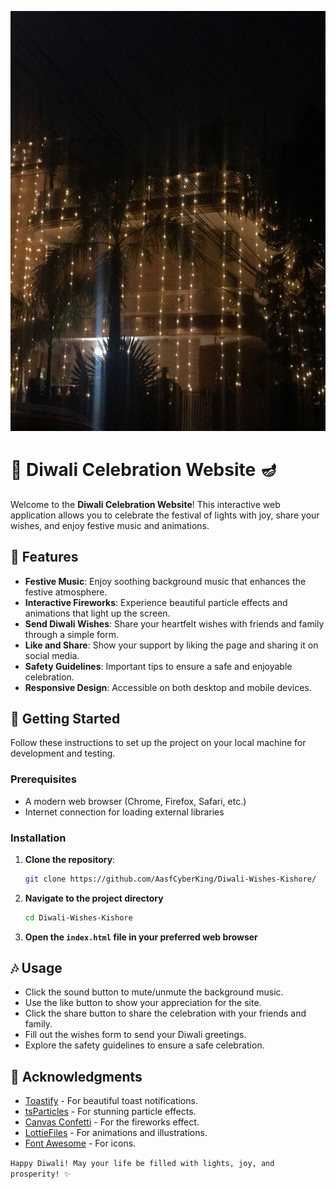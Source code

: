 ![Diwali Celebration](https://github.com/AasfCyberKing/Diwali-Wishes-Kishore/raw/refs/heads/main/ee810714b55609fb492abd6f3bdd756a%20(1).jpg) 
# 🎉 Diwali Celebration Website 🪔

Welcome to the **Diwali Celebration Website**! This interactive web application allows you to celebrate the festival of lights with joy, share your wishes, and enjoy festive music and animations.

## 🌟 Features

- **Festive Music**: Enjoy soothing background music that enhances the festive atmosphere.
- **Interactive Fireworks**: Experience beautiful particle effects and animations that light up the screen.
- **Send Diwali Wishes**: Share your heartfelt wishes with friends and family through a simple form.
- **Like and Share**: Show your support by liking the page and sharing it on social media.
- **Safety Guidelines**: Important tips to ensure a safe and enjoyable celebration.
- **Responsive Design**: Accessible on both desktop and mobile devices.

## 🚀 Getting Started

Follow these instructions to set up the project on your local machine for development and testing.

### Prerequisites

- A modern web browser (Chrome, Firefox, Safari, etc.)
- Internet connection for loading external libraries

### Installation

1. **Clone the repository**:

   ```bash
   git clone https://github.com/AasfCyberKing/Diwali-Wishes-Kishore/
   ```
2. **Navigate to the project directory**
   ```bash
   cd Diwali-Wishes-Kishore
   ```
3. **Open the `index.html` file in your preferred web browser**

## 🎶 Usage

- Click the sound button to mute/unmute the background music.
- Use the like button to show your appreciation for the site.
- Click the share button to share the celebration with your friends and family.
- Fill out the wishes form to send your Diwali greetings.
- Explore the safety guidelines to ensure a safe celebration.

## 🎨 Acknowledgments

- [Toastify](https://github.com/apvarun/toastify-js) - For beautiful toast notifications.
- [tsParticles](https://particles.js.org/) - For stunning particle effects.
- [Canvas Confetti](https://github.com/catdad/canvas-confetti) - For the fireworks effect.
- [LottieFiles](https://lottiefiles.com/) - For animations and illustrations.
- [Font Awesome](https://fontawesome.com/) - For icons.

 `Happy Diwali! May your life be filled with lights, joy, and prosperity! ✨`
